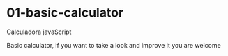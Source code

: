 # 01-basic-calculator
Calculadora javaScript

Basic calculator, if you want to take a look and improve it you are welcome


